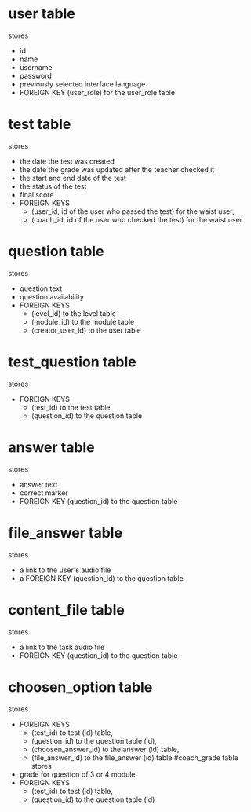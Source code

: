 # user table
stores
* id
* name
* username
* password
* previously selected interface language
* FOREIGN KEY (user_role) for the user_role table
# test table
stores
* the date the test was created
* the date the grade was updated after the teacher checked it
* the start and end date of the test
* the status of the test
* final score
* FOREIGN KEYS 
  * (user_id, id of the user who passed the test) for the waist user,
  * (coach_id, id of the user who checked the test) for the waist user
# question table
stores
* question text
* question availability
* FOREIGN KEYS
    * (level_id) to the level table
    * (module_id) to the module table
    * (creator_user_id) to the user table
# test_question table
stores
* FOREIGN KEYS
    * (test_id) to the test table,
    * (question_id) to the question table
# answer table
stores
* answer text
* correct marker
* FOREIGN KEY (question_id) to the question table
# file_answer table
stores
* a link to the user's audio file
* a FOREIGN KEY (question_id) to the question table
# content_file table
stores
* a link to the task audio file
* FOREIGN KEY (question_id) to the question table
# choosen_option table
stores
* FOREIGN KEYS
    * (test_id) to test (id) table,
    * (question_id) to the question table (id),
    * (choosen_answer_id) to the answer (id) table,
    * (file_answer_id) to the file_answer (id) table
#coach_grade table
stores
* grade for question of 3 or 4 module
* FOREIGN KEYS
  * (test_id) to test (id) table,
  * (question_id) to the question table (id)
  